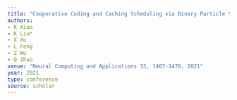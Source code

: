 ```yaml
---
title: "Cooperative Coding and Caching Scheduling via Binary Particle Swarm Optimization in Software-Defined Vehicular Networks"
authors:
- K Xiao
- K Liu*
- X Xu
- L Feng
- Z Wu
- Q Zhao
venue: "Neural Computing and Applications 33, 1467-1478, 2021"
year: 2021
type: conference
source: scholar
---
```

